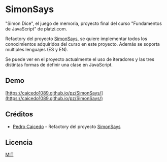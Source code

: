 # SimonSays
"Simon Dice", el juego de memoria, proyecto final del curso "Fundamentos de JavaScript" de platzi.com.

Refactory del proyecto [SimonSays](https://github.com/dbritobcn/SimonSays), se quiere implementar todos los conocimientos adquiridos del curso en este proyecto. Además se soporta multiples lenguajes (ES y EN).

Se puede ver en el proyecto actualmente el uso de iteradores y las tres distintas formas de definir una clase en JavaScript.

## Demo
[https://caicedo1089.github.io/pz/SimonSays/](https://caicedo1089.github.io/pz/SimonSays/)

## Créditos
- [Pedro Caicedo](http://pcaicedo.com) - Refactory del proyecto [SimonSays](https://github.com/dbritobcn/SimonSays)

## Licencia

[MIT](https://opensource.org/licenses/MIT)